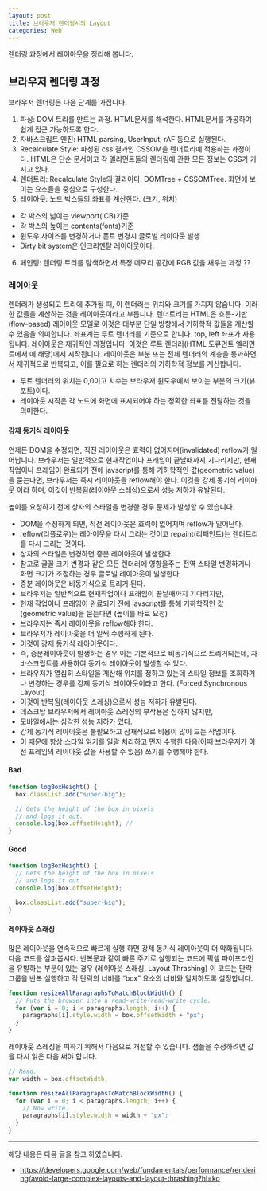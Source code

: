 ```yaml
---
layout: post
title: 브라우저 렌더링시의 Layout
categories: Web
---
```


렌더링 과정에서 레이아웃을 정리해 봅니다.

## 브라우저 렌더링 과정

브라우저 렌더링은 다음 단계를 가집니다.

1. 파싱: DOM 트리를 만드는 과정. HTML문서를 해석한다. HTML문서를 가공하여 쉽게 접근 가능하도록 한다.
2. 자바스크립트 엔진: HTML parsing, UserInput, rAF 등으로 실행된다.
3. Recalculate Style: 파싱된 css 결과인 CSSOM을 렌더트리에 적용하는 과정이다. HTML은 단순 문서이고 각 엘리먼트들의 렌더링에 관한 모든 정보는 CSS가 가지고 있다.
4. 렌더트리: Recalculate Style의 결과이다. DOMTree + CSSOMTree. 화면에 보이는 요소들을 중심으로 구성한다.
5. 레이아웃: 노드 박스들의 좌표를 계산한다. (크기, 위치)

- 각 박스의 넓이는 viewport(ICB)기준
- 각 박스의 높이는 contents(fonts)기준
- 윈도우 사이즈를 변경하거나 폰트 변경시 글로벌 레이아웃 발생
- Dirty bit system은 인크리멘탈 레이아웃이다.

6. 페인팅: 렌더링 트리를 탐색하면서 특정 메모리 공간에 RGB 값을 채우는 과정 ??

### 레이아웃

렌더러가 생성되고 트리에 추가될 때, 이 렌더러는 위치와 크기를 가지지 않습니다. 이러한 값들을 계산하는 것을 레이아웃이라고 부릅니다. 렌더트리는 HTML은 흐름-기반(flow-based) 레이아웃 모델로 이것은 대부분 단일 방향에서 기하학적 값들을 계산할 수 있음을 의미합니다. 좌표계는 루트 렌더러를 기준으로 합니다. top, left 좌표가 사용됩니다. 레이아웃은 재귀적인 과정입니다. 이것은 루트 렌더러(HTML 도큐먼트 엘리먼트에서 <html>에 해당)에서 시작됩니다. 레이아웃은 부분 또는 전체 렌더러의 계층을 통과하면서 재귀적으로 반복되고, 이를 필요로 하는 렌더러의 기하학적 정보를 계산합니다.

- 루트 렌더러의 위치는 0,0이고 치수는 브라우저 윈도우에서 보이는 부분의 크기(뷰포트)이다.
- 레이아웃 시작은 각 노드에 화면에 표시되어야 하는 정확한 좌표를 전달하는 것을 의미한다.

#### 강제 동기식 레이아웃

언제든 DOM을 수정되면, 직전 레이아웃은 효력이 없어지며(invalidated) reflow가 일어납니다. 브라우저는 일반적으로 현재작업이나 프래임이 끝날때까지 기다리지만, 현재 작업이나 프래임이 완료되기 전에 javscript를 통해 기하학적인 값(geometric value)을 묻는다면, 브라우저는 즉시 레이아웃을 reflow해야 한다. 이것을 강제 동기식 레이아웃 이라 하며, 이것이 반복됨(레이아웃 스레싱)으로서 성능 저하가 유발된다.

높이를 요청하기 전에 상자의 스타일을 변경한 경우 문제가 발생할 수 있습니다.

- DOM을 수정하게 되면, 직전 레이아웃은 효력이 없어지며 reflow가 일어난다.
- reflow(리플로우)는 레아이웃을 다시 그리는 것이고 repaint(리패인트)는 렌더트리를 다시 그리는 것이다.
- 상자의 스타일은 변경하면 증분 레이아웃이 발생한다.
- 참고로 글꼴 크기 변경과 같은 모든 렌더러에 영향을주는 전역 스타일 변경하거나 화면 크기가 조정하는 경우 글로벌 레이아웃이 발생한다.
- 증분 레이아웃은 비동기식으로 트리거 된다.
- 브라우저는 일반적으로 현재작업이나 프래임이 끝날때까지 기다리지만,
- 현재 작업이나 프래임이 완료되기 전에 javscript를 통해 기하학적인 값(geometric value)을 묻는다면 (높이를 바로 요청)
- 브라우저는 즉시 레이아웃을 reflow해야 한다.
- 브라우저가 레이아웃을 더 일찍 수행하게 된다.
- 이것이 강제 동기식 레아이웃이다.
- 즉, 증분레이아웃이 발생하는 경우 이는 기본적으로 비동기식으로 트리거되는데, 자바스크립트를 사용하여 동기식 레이아웃이 발생할 수 있다.
- 브라우저가 열심히 스타일을 계산해 위치를 정하고 있는데 스타일 정보를 조회하거나 변경하는 경우를 강제 동기식 레이아웃이라고 한다. (Forced Synchronous Layout)
- 이것이 반복됨(레이아웃 스레싱)으로서 성능 저하가 유발된다.
- 데스크탑 브라우저에서 레이아웃 스레싱의 부작용은 심하지 않지만,
- 모바일에서는 심각한 성능 저하가 있다.
- 강제 동기식 레아이웃은 불필요하고 잠재적으로 비용이 많이 드는 작업이다.
- 이 때문에 항상 스타일 읽기를 일괄 처리하고 먼저 수행한 다음(이때 브라우저가 이전 프레임의 레이아웃 값을 사용할 수 있음) 쓰기를 수행해야 한다.

#### Bad

```js
function logBoxHeight() {
  box.classList.add("super-big");

  // Gets the height of the box in pixels
  // and logs it out.
  console.log(box.offsetHeight); //
}
```

#### Good

```js
function logBoxHeight() {
  // Gets the height of the box in pixels
  // and logs it out.
  console.log(box.offsetHeight);

  box.classList.add("super-big");
}
```

#### 레이아웃 스래싱

많은 레이아웃을 연속적으로 빠르게 실행 하면 강제 동기식 레이아웃이 더 악화됩니다. 다음 코드를 살펴봅시다. 반복문과 같이 빠른 주기로 실행되는 코드에 픽셀 파이프라인을 유발하는 부분이 있는 경우 (레이아웃 스래싱, Layout Thrashing) 이 코드는 단락 그룹을 반복 실행하고 각 단락의 너비를 “box” 요소의 너비와 일치하도록 설정합니다.

```js
function resizeAllParagraphsToMatchBlockWidth() {
  // Puts the browser into a read-write-read-write cycle.
  for (var i = 0; i < paragraphs.length; i++) {
    paragraphs[i].style.width = box.offsetWidth + "px";
  }
}
```

레이아웃 스레싱을 피하기 위해서 다음으로 개선할 수 있습니다. 샘플을 수정하려면 값을 다시 읽은 다음 써야 합니다.

```js
// Read.
var width = box.offsetWidth;

function resizeAllParagraphsToMatchBlockWidth() {
  for (var i = 0; i < paragraphs.length; i++) {
    // Now write.
    paragraphs[i].style.width = width + "px";
  }
}
```

---

해당 내용은 다음 글을 참고 하였습니다.

- https://developers.google.com/web/fundamentals/performance/rendering/avoid-large-complex-layouts-and-layout-thrashing?hl=ko

